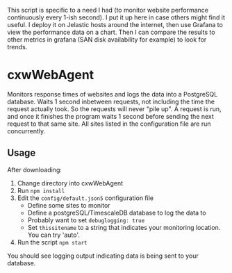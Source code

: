 This script is specific to a need I had (to monitor website performance continuously every 1-ish second). I put it up here in case others might find it useful. I deploy it on Jelastic hosts around the internet, then use Grafana to view the performance data on a chart. Then I can compare the results to other metrics in grafana (SAN disk availability for example) to look for trends.

# cxwWebAgent

Monitors response times of websites and logs the data into a PostgreSQL database. Waits 1 second inbetween requests, not including the time the request actually took. So the requests will never "pile up". A request is run, and once it finishes the program waits 1 second before sending the next request to that same site. All sites listed in the configuration file are run concurrently.

## Usage

After downloading:

1. Change directory into cxwWebAgent
2. Run ```npm install```
3. Edit the ```config/default.json5``` configuration file
   * Define some sites to monitor
   * Define a postgreSQL/TimescaleDB database to log the data to
   * Probably want to set ```debuglogging: true```
   * Set ```thissitename``` to a string that indicates your monitoring location. You can try 'auto'.
4. Run the script ```npm start```

You should see logging output indicating data is being sent to your database.
